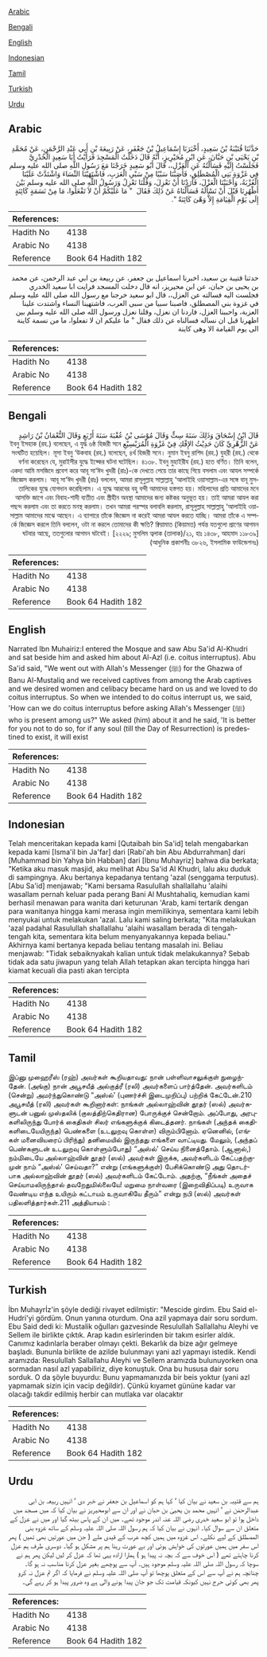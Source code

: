 [Arabic](#arabic)

[Bengali](#bengali)

[English](#english)

[Indonesian](#indonesian)

[Tamil](#tamil)

[Turkish](#turkish)

[Urdu](#urdu)

## Arabic


<div dir="rtl" lang="ar" style={{fontSize:'larger',backgroundColor:'#f8f9fa',padding:20}}>
حَدَّثَنَا قُتَيْبَةُ بْنُ سَعِيدٍ، أَخْبَرَنَا إِسْمَاعِيلُ بْنُ جَعْفَرٍ، عَنْ رَبِيعَةَ بْنِ أَبِي عَبْدِ الرَّحْمَنِ، عَنْ مُحَمَّدِ بْنِ يَحْيَى بْنِ حَبَّانَ، عَنِ ابْنِ مُحَيْرِيزٍ، أَنَّهُ قَالَ دَخَلْتُ الْمَسْجِدَ فَرَأَيْتُ أَبَا سَعِيدٍ الْخُدْرِيَّ فَجَلَسْتُ إِلَيْهِ فَسَأَلْتُهُ عَنِ الْعَزْلِ،، قَالَ أَبُو سَعِيدٍ خَرَجْنَا مَعَ رَسُولِ اللَّهِ صلى الله عليه وسلم فِي غَزْوَةِ بَنِي الْمُصْطَلِقِ، فَأَصَبْنَا سَبْيًا مِنْ سَبْىِ الْعَرَبِ، فَاشْتَهَيْنَا النِّسَاءَ وَاشْتَدَّتْ عَلَيْنَا الْعُزْبَةُ، وَأَحْبَبْنَا الْعَزْلَ، فَأَرَدْنَا أَنْ نَعْزِلَ، وَقُلْنَا نَعْزِلُ وَرَسُولُ اللَّهِ صلى الله عليه وسلم بَيْنَ أَظْهُرِنَا قَبْلَ أَنْ نَسْأَلَهُ فَسَأَلْنَاهُ عَنْ ذَلِكَ فَقَالَ ‏ "‏ مَا عَلَيْكُمْ أَنْ لاَ تَفْعَلُوا، مَا مِنْ نَسَمَةٍ كَائِنَةٍ إِلَى يَوْمِ الْقِيَامَةِ إِلاَّ وَهْىَ كَائِنَةٌ ‏"‏‏.‏
</div>
<div style={{backgroundColor:'#f8f9fa',padding:20, marginBottom: 10}}><table> <thead> <tr> <th>References:</th> <th></th> </tr> </thead> <tbody><tr><td>Hadith No</td><td>4138</td></tr><tr><td>Arabic No</td><td>4138</td></tr><tr><td>Reference</td><td>Book 64 Hadith 182</td></tr></tbody></table></div>


<div dir="rtl" lang="ar" style={{fontSize:'larger',backgroundColor:'#f8f9fa',padding:20}}>
حدثنا قتيبة بن سعيد، اخبرنا اسماعيل بن جعفر، عن ربيعة بن ابي عبد الرحمن، عن محمد بن يحيى بن حبان، عن ابن محيريز، انه قال دخلت المسجد فرايت ابا سعيد الخدري فجلست اليه فسالته عن العزل،، قال ابو سعيد خرجنا مع رسول الله صلى الله عليه وسلم في غزوة بني المصطلق، فاصبنا سبيا من سبى العرب، فاشتهينا النساء واشتدت علينا العزبة، واحببنا العزل، فاردنا ان نعزل، وقلنا نعزل ورسول الله صلى الله عليه وسلم بين اظهرنا قبل ان نساله فسالناه عن ذلك فقال " ما عليكم ان لا تفعلوا، ما من نسمة كاينة الى يوم القيامة الا وهى كاينة
</div>
<div style={{backgroundColor:'#f8f9fa',padding:20, marginBottom: 10}}><table> <thead> <tr> <th>References:</th> <th></th> </tr> </thead> <tbody><tr><td>Hadith No</td><td>4138</td></tr><tr><td>Arabic No</td><td>4138</td></tr><tr><td>Reference</td><td>Book 64 Hadith 182</td></tr></tbody></table></div>

## Bengali


<div dir="rtl" lang="bn" style={{fontSize:'larger',backgroundColor:'#f8f9fa',padding:20}}>
قَالَ ابْنُ إِسْحَاقَ وَذَلِكَ سَنَةَ سِتٍّ وَقَالَ مُوْسَى بْنُ عُقْبَةَ سَنَةَ أَرْبَعٍ وَقَالَ النُّعْمَانُ بْنُ رَاشِدٍ عَنْ الزُّهْرِيِّ كَانَ حَدِيْثُ الإِفْكِ فِيْ غَزْوَةِ الْمُرَيْسِيْعِ ইবনু ইসহাক (রহ.) বলেছেন, এ যুদ্ধ ৬ষ্ঠ হিজরী সনে সংঘটিত হয়েছিল। মূসা ইবনু ‘উকবাহ (রহ.) বলেছেন, ৪র্থ হিজরী সনে। নুমান ইবনু রাশিদ (রহ.) যুহরী (রহ.) থেকে বর্ণনা করেছেন যে, মুরাইসীর যুদ্ধে ইফ্কের ঘটনা ঘটেছিল। ৪১৩৮. ইবনু মুহাইরীয (রহ.) হতে বর্ণিত। তিনি বলেন, একদা আমি মসজিদে প্রবেশ করে আবূ সা‘ঈদ খুদরী (রাঃ)-কে দেখতে পেয়ে তার কাছে গিয়ে বসলাম এবং আযল সম্পর্কে জিজ্ঞেস করলাম। আবূ সা‘ঈদ খুদরী (রাঃ) বললেন, আমরা রাসূলুল্লাহ সাল্লাল্লাহু ‘আলাইহি ওয়াসাল্লাম-এর সঙ্গে বানূ মুসতালিকের যুদ্ধে যোগদান করেছিলাম। এ যুদ্ধে আরবের বহু বন্দী আমাদের হস্তগত হয়। মহিলাদের প্রতি আমাদের মনে আসক্তি জাগে এবং বিবাহ-শাদী ব্যতীত এবং স্ত্রীহীন অবস্থা আমাদের জন্য কষ্টকর অনুভূত হয়। তাই আমরা আযল করা পছন্দ করলাম এবং তা করতে মনস্থ করলাম। তখন আমরা পরস্পর বলাবলি করলাম, রাসূলুল্লাহ সাল্লাল্লাহু ‘আলাইহি ওয়াসাল্লাম আমাদের মাঝে আছেন। এ ব্যাপারে তাঁকে জিজ্ঞেস না করেই আমরা আযল করতে যাচ্ছি। আমরা তাঁকে এ সম্পর্কে জিজ্ঞেস করলে তিনি বললেন, ওটা না করলে তোমাদের কী ক্ষতি? ক্বিয়ামাত (কিয়ামত) পর্যন্ত যতগুলো প্রাণের আগমন ঘটবার আছে, ততগুলোর আগমন ঘটবেই। [২২২৯; মুসলিম ত্বলাক (তালাক)/২১, হাঃ ১৪৩৮, আহমাদ ১১৮৩৯] (আধুনিক প্রকাশনীঃ ৩৮২৬, ইসলামিক ফাউন্ডেশনঃ)
</div>
<div style={{backgroundColor:'#f8f9fa',padding:20, marginBottom: 10}}><table> <thead> <tr> <th>References:</th> <th></th> </tr> </thead> <tbody><tr><td>Hadith No</td><td>4138</td></tr><tr><td>Arabic No</td><td>4138</td></tr><tr><td>Reference</td><td>Book 64 Hadith 182</td></tr></tbody></table></div>

## English


<div dir="ltr" lang="en" style={{fontSize:'larger',backgroundColor:'#f8f9fa',padding:20}}>
Narrated Ibn Muhairiz:I entered the Mosque and saw Abu Sa'id Al-Khudri and sat beside him and asked him about Al-Azl (i.e. coitus interruptus). Abu Sa'id said, "We went out with Allah's Messenger (ﷺ) for the Ghazwa of Banu Al-Mustaliq and we received captives from among the Arab captives and we desired women and celibacy became hard on us and we loved to do coitus interruptus. So when we intended to do coitus interrupt us, we said, 'How can we do coitus interruptus before asking Allah's Messenger (ﷺ) who is present among us?" We asked (him) about it and he said, 'It is better for you not to do so, for if any soul (till the Day of Resurrection) is predestined to exist, it will exist
</div>
<div style={{backgroundColor:'#f8f9fa',padding:20, marginBottom: 10}}><table> <thead> <tr> <th>References:</th> <th></th> </tr> </thead> <tbody><tr><td>Hadith No</td><td>4138</td></tr><tr><td>Arabic No</td><td>4138</td></tr><tr><td>Reference</td><td>Book 64 Hadith 182</td></tr></tbody></table></div>

## Indonesian


<div dir="ltr" lang="id" style={{fontSize:'larger',backgroundColor:'#f8f9fa',padding:20}}>
Telah menceritakan kepada kami [Qutaibah bin Sa'id] telah mengabarkan kepada kami [Isma'il bin Ja'far] dari [Rabi'ah bin Abu Abdurrahman] dari [Muhammad bin Yahya bin Habban] dari [Ibnu Muhayriz] bahwa dia berkata; "Ketika aku masuk masjid, aku melihat Abu Sa'id Al Khudri, lalu aku duduk di sampingnya. Aku bertanya kepadanya tentang 'azal (senggama terputus). [Abu Sa'id] menjawab; "Kami bersama Rasulullah shallallahu 'alaihi wasallam pernah keluar pada perang Bani Al Mushtahaliq, kemudian kami berhasil menawan para wanita dari keturunan 'Arab, kami tertarik dengan para wanitanya hingga kami merasa ingin memilikinya, sementara kami lebih menyukai untuk melakukan 'azal. Lalu kami saling berkata; "Kita melakukan 'azal padahal Rasulullah shallallahu 'alaihi wasallam berada di tengah-tengah kita, sementara kita belum menyanyakannya kepada beliau." Akhirnya kami bertanya kepada beliau tentang masalah ini. Beliau menjawab: "Tidak sebaiknyakah kalian untuk tidak melakukannya? Sebab tidak ada satu jiwapun yang telah Allah tetapkan akan tercipta hingga hari kiamat kecuali dia pasti akan tercipta
</div>
<div style={{backgroundColor:'#f8f9fa',padding:20, marginBottom: 10}}><table> <thead> <tr> <th>References:</th> <th></th> </tr> </thead> <tbody><tr><td>Hadith No</td><td>4138</td></tr><tr><td>Arabic No</td><td>4138</td></tr><tr><td>Reference</td><td>Book 64 Hadith 182</td></tr></tbody></table></div>

## Tamil


<div dir="ltr" lang="ta" style={{fontSize:'larger',backgroundColor:'#f8f9fa',padding:20}}>
இப்னு முஹைரீஸ் (ரஹ்) அவர்கள் கூறியதாவது: நான் பள்ளிவாசலுக்குள் நுழைந்தேன். (அங்கு) நான் அபூசயீத் அல்குத்ரீ (ரலி) அவர்களைப் பார்த்தேன். அவர்களிடம் (சென்று) அமர்ந்துகொண்டு “அஸ்ல்' (புணர்ச்சி இடைமுறிப்பு) பற்றிக் கேட்டேன்.210 அபூசயீத் (ரலி) அவர்கள் கூறினார்கள்: நாங்கள் அல்லாஹ்வின் தூதர் (ஸல்) அவர்களுடன் பனுல் முஸ்தலிக் (குலத்திற்கெதிரான) போருக்குச் சென்றோம். அப்போது, அரபுகளிலிருந்து போர்க் கைதிகள் சிலர் எங்களுக்குக் கிடைத்தனர். நாங்கள் (அந்தக் கைதிகளிடையேயிருந்த) பெண்களை (உடலுறவு கொள்ள) விரும்பினோம். ஏனெனில், (எங்கள் மனைவியரைப் பிரிந்து) தனிமையில் இருந்தது எங்களை வாட்டியது. மேலும், (அந்தப் பெண்களுடன் உடலுறவு கொள்ளும்போது) “அஸ்ல்' செய்ய நினைத்தோம். (ஆனால்,) நம்மிடையே அல்லாஹ்வின் தூதர் (ஸல்) அவர்கள் இருக்க, அவர்களிடம் கேட்பதற்குமுன் நாம் “அஸ்ல்' செய்வதா?” என்று (எங்களுக்குள்) பேசிக்கொண்டு அது தொடர்பாக அல்லாஹ்வின் தூதர் (ஸல்) அவர்களிடம் கேட்டோம். அதற்கு, “நீங்கள் அதைச் செய்யாமலிருந்தால் தவறேதுமில்லையே! மறுமை நாள்வரை (இறைவிதிப்படி) உருவாக வேண்டிய எந்த உயிரும் கட்டாயம் உருவாகியே தீரும்” என்று நபி (ஸல்) அவர்கள் பதிலளித்தார்கள்.211 அத்தியாயம் :
</div>
<div style={{backgroundColor:'#f8f9fa',padding:20, marginBottom: 10}}><table> <thead> <tr> <th>References:</th> <th></th> </tr> </thead> <tbody><tr><td>Hadith No</td><td>4138</td></tr><tr><td>Arabic No</td><td>4138</td></tr><tr><td>Reference</td><td>Book 64 Hadith 182</td></tr></tbody></table></div>

## Turkish


<div dir="ltr" lang="tr" style={{fontSize:'larger',backgroundColor:'#f8f9fa',padding:20}}>
İbn Muhayrİz'in şöyle dediği rivayet edilmiştir: "Mescide girdim. Ebu Said el-Hudri'yi gördüm. Onun yanına oturdum. Ona azil yapmaya dair soru sordum. Ebu Said dedi ki: Mustalik oğulları gazvesinde Resulullah Sallallahu Aleyhi ve Sellem ile birlikte çıktık. Arap kadın esirlerinden bir takım esirler aldık. Canımız kadınlarla beraber olmayı çekti. Bekarlık da bize ağır gelmeye başladı. Bununla birlikte de azilde bulunmayı yani azl yapmayı istedik. Kendi aramızda: Resulullah Sallallahu Aleyhi ve Sellem aramızda bulunuyorken ona sormadan nasıl azl yapabiliriz, diye konuştuk. Ona bu hususa dair soru sorduk. O da şöyle buyurdu: Bunu yapmamanızda bir beis yoktur (yani azl yapmamak sizin için vacip değildir). Çünkü kıyamet gününe kadar var olacağı takdir edilmiş herbir can mutlaka var olacaktır
</div>
<div style={{backgroundColor:'#f8f9fa',padding:20, marginBottom: 10}}><table> <thead> <tr> <th>References:</th> <th></th> </tr> </thead> <tbody><tr><td>Hadith No</td><td>4138</td></tr><tr><td>Arabic No</td><td>4138</td></tr><tr><td>Reference</td><td>Book 64 Hadith 182</td></tr></tbody></table></div>

## Urdu


<div dir="rtl" lang="ur" style={{fontSize:'larger',backgroundColor:'#f8f9fa',padding:20}}>
ہم سے قتیبہ بن سعید نے بیان کیا ‘ کہا ہم کو اسماعیل بن جعفر نے خبر دی ‘ انہیں ربیعہ بن ابی عبدالرحمٰن نے ‘ انہیں محمد بن یحییٰ بن حبان نے اور ان سے ابومحیریز نے بیان کیا کہ میں مسجد میں داخل ہوا تو ابو سعید خدری رضی اللہ عنہ اندر موجود تھے۔ میں ان کے پاس بیٹھ گیا اور میں نے عزل کے متعلق ان سے سوال کیا۔ انہوں نے بیان کیا کہ ہم رسول اللہ صلی اللہ علیہ وسلم کے ساتھ غزوہ بنی المصطلق کے لیے نکلے۔ اس غزوہ میں ہمیں کچھ عرب کے قیدی ملے ( جن میں عورتیں بھی تھیں ) پھر اس سفر میں ہمیں عورتوں کی خواہش ہوئی اور بے عورت رہنا ہم پر مشکل ہو گیا۔ دوسری طرف ہم عزل کرنا چاہتے تھے ( اس خوف سے کہ بچہ نہ پیدا ہو ) ہمارا ارادہ یہی تھا کہ عزل کر لیں لیکن پھر ہم نے سوچا کہ رسول اللہ صلی اللہ علیہ وسلم موجود ہیں۔ آپ سے پوچھے بغیر عزل کرنا مناسب نہ ہو گا۔ چنانچہ ہم نے آپ سے اس کے متعلق پوچھا تو آپ صلی اللہ علیہ وسلم نے فرمایا کہ اگر تم عزل نہ کرو پھر بھی کوئی حرج نہیں کیونکہ قیامت تک جو جان پیدا ہونے والی ہے وہ ضرور پیدا ہو کر رہے گی۔
</div>
<div style={{backgroundColor:'#f8f9fa',padding:20, marginBottom: 10}}><table> <thead> <tr> <th>References:</th> <th></th> </tr> </thead> <tbody><tr><td>Hadith No</td><td>4138</td></tr><tr><td>Arabic No</td><td>4138</td></tr><tr><td>Reference</td><td>Book 64 Hadith 182</td></tr></tbody></table></div>